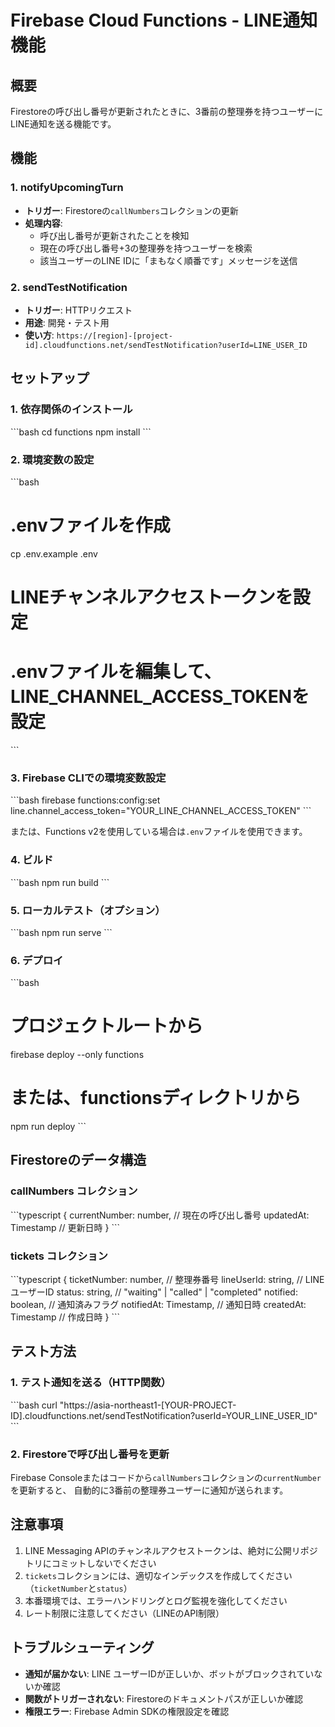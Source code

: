 # Firebase Cloud Functions - LINE通知機能

## 概要

Firestoreの呼び出し番号が更新されたときに、3番前の整理券を持つユーザーにLINE通知を送る機能です。

## 機能

### 1. notifyUpcomingTurn
- **トリガー**: Firestoreの`callNumbers`コレクションの更新
- **処理内容**:
  - 呼び出し番号が更新されたことを検知
  - 現在の呼び出し番号+3の整理券を持つユーザーを検索
  - 該当ユーザーのLINE IDに「まもなく順番です」メッセージを送信

### 2. sendTestNotification
- **トリガー**: HTTPリクエスト
- **用途**: 開発・テスト用
- **使い方**: `https://[region]-[project-id].cloudfunctions.net/sendTestNotification?userId=LINE_USER_ID`

## セットアップ

### 1. 依存関係のインストール

\`\`\`bash
cd functions
npm install
\`\`\`

### 2. 環境変数の設定

\`\`\`bash
# .envファイルを作成
cp .env.example .env

# LINEチャンネルアクセストークンを設定
# .envファイルを編集して、LINE_CHANNEL_ACCESS_TOKENを設定
\`\`\`

### 3. Firebase CLIでの環境変数設定

\`\`\`bash
firebase functions:config:set line.channel_access_token="YOUR_LINE_CHANNEL_ACCESS_TOKEN"
\`\`\`

または、Functions v2を使用している場合は`.env`ファイルを使用できます。

### 4. ビルド

\`\`\`bash
npm run build
\`\`\`

### 5. ローカルテスト（オプション）

\`\`\`bash
npm run serve
\`\`\`

### 6. デプロイ

\`\`\`bash
# プロジェクトルートから
firebase deploy --only functions

# または、functionsディレクトリから
npm run deploy
\`\`\`

## Firestoreのデータ構造

### callNumbers コレクション
\`\`\`typescript
{
  currentNumber: number,  // 現在の呼び出し番号
  updatedAt: Timestamp    // 更新日時
}
\`\`\`

### tickets コレクション
\`\`\`typescript
{
  ticketNumber: number,   // 整理券番号
  lineUserId: string,     // LINE ユーザーID
  status: string,         // "waiting" | "called" | "completed"
  notified: boolean,      // 通知済みフラグ
  notifiedAt: Timestamp,  // 通知日時
  createdAt: Timestamp    // 作成日時
}
\`\`\`

## テスト方法

### 1. テスト通知を送る（HTTP関数）

\`\`\`bash
curl "https://asia-northeast1-[YOUR-PROJECT-ID].cloudfunctions.net/sendTestNotification?userId=YOUR_LINE_USER_ID"
\`\`\`

### 2. Firestoreで呼び出し番号を更新

Firebase Consoleまたはコードから`callNumbers`コレクションの`currentNumber`を更新すると、
自動的に3番前の整理券ユーザーに通知が送られます。

## 注意事項

1. LINE Messaging APIのチャンネルアクセストークンは、絶対に公開リポジトリにコミットしないでください
2. `tickets`コレクションには、適切なインデックスを作成してください（`ticketNumber`と`status`）
3. 本番環境では、エラーハンドリングとログ監視を強化してください
4. レート制限に注意してください（LINEのAPI制限）

## トラブルシューティング

- **通知が届かない**: LINE ユーザーIDが正しいか、ボットがブロックされていないか確認
- **関数がトリガーされない**: Firestoreのドキュメントパスが正しいか確認
- **権限エラー**: Firebase Admin SDKの権限設定を確認
